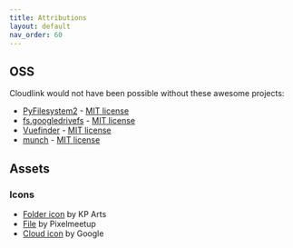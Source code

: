 ```yaml
---
title: Attributions
layout: default
nav_order: 60
---
```


## OSS

Cloudlink would not have been possible without these awesome projects:

- [PyFilesystem2](https://github.com/PyFilesystem/pyfilesystem2) - [MIT license](https://github.com/PyFilesystem/pyfilesystem2/blob/master/LICENSE)
- [fs.googledrivefs](https://github.com/rkhwaja/fs.googledrivefs) - [MIT license](https://github.com/rkhwaja/fs.googledrivefs/blob/a8dacfdd369fc51948d3527ddb5890a224ba0e4a/LICENSE)
- [Vuefinder](https://github.com/n1crack/vuefinder) - [MIT license](https://github.com/n1crack/vuefinder/blob/e7c333b1d75510309239f51a2913f90963b99a0a/LICENSE)
- [munch](https://github.com/Infinidat/munch) - [MIT license](https://github.com/Infinidat/munch/blob/d6a54cac0e0d913e27f7cf59064d0e4c13f82e27/LICENSE.txt)

## Assets

### Icons

- [Folder icon](https://www.flaticon.com/free-icon/folder_8669669?term=explorer&page=1&position=53&origin=search&related_id=8669669) by KP Arts
- [File](https://www.flaticon.com/free-icon/file_1570336?term=attachment&page=1&position=69&origin=search&related_id=1570336) by Pixelmeetup
- [Cloud icon](https://fonts.google.com/icons?selected=Material+Icons+Outlined:cloud:&icon.query=cloud&icon.set=Material+Icons&icon.size=24&icon.color=%23e8eaed) by Google